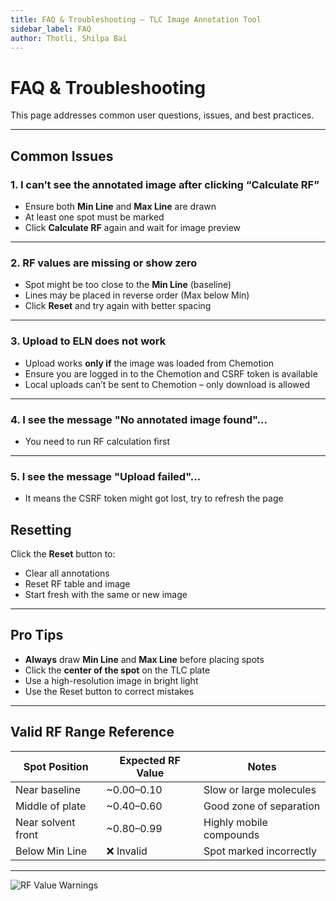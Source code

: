 ```yaml
---
title: FAQ & Troubleshooting – TLC Image Annotation Tool
sidebar_label: FAQ
author: Thotli, Shilpa Bai
---
```


# FAQ & Troubleshooting

This page addresses common user questions, issues, and best practices.

---

##  Common Issues

###  1. I can’t see the annotated image after clicking “Calculate RF”

- Ensure both **Min Line** and **Max Line** are drawn
- At least one spot must be marked
- Click **Calculate RF** again and wait for image preview

---

###  2. RF values are missing or show zero

- Spot might be too close to the **Min Line** (baseline)
- Lines may be placed in reverse order (Max below Min)
- Click **Reset** and try again with better spacing

---

###  3. Upload to ELN does not work

- Upload works **only if** the image was loaded from Chemotion
- Ensure you are logged in to the Chemotion and CSRF token is available
- Local uploads can’t be sent to Chemotion – only download is allowed

---

### 4. I see the message "No annotated image found"...

- You need to run RF calculation first

---

### 5. I see the message "Upload failed"...

- It means the CSRF token might got lost, try to refresh the page

##  Resetting

Click the **Reset** button to:
- Clear all annotations
- Reset RF table and image
- Start fresh with the same or new image

---

##  Pro Tips

-  **Always** draw **Min Line** and **Max Line** before placing spots
-  Click the **center of the spot** on the TLC plate
-  Use a high-resolution image in bright light
-  Use the Reset button to correct mistakes

---

##  Valid RF Range Reference

| Spot Position        | Expected RF Value | Notes                            |
|----------------------|-------------------|----------------------------------|
| Near baseline        | ~0.00–0.10        | Slow or large molecules          |
| Middle of plate      | ~0.40–0.60        | Good zone of separation          |
| Near solvent front   | ~0.80–0.99        | Highly mobile compounds          |
| Below Min Line       | ❌ Invalid         | Spot marked incorrectly          |

---

![RF Value Warnings](/img/ThirdPartyApps/Tlc/tlc-rf-errors.png)
